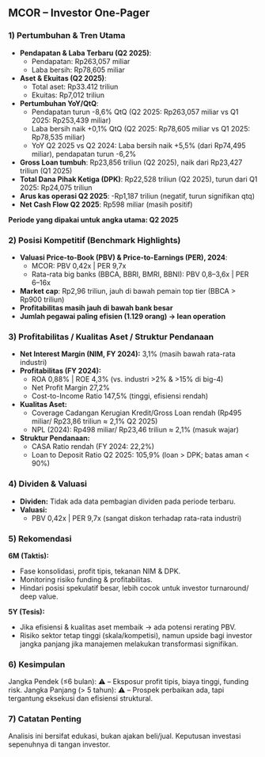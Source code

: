 ## MCOR – Investor One-Pager

### 1) Pertumbuhan & Tren Utama
- **Pendapatan & Laba Terbaru (Q2 2025)**:
  - Pendapatan: Rp263,057 miliar
  - Laba bersih: Rp78,605 miliar
- **Aset & Ekuitas (Q2 2025)**:
  - Total aset: Rp33.412 triliun
  - Ekuitas: Rp7,012 triliun
- **Pertumbuhan YoY/QtQ**:
  - Pendapatan turun -8,6% QtQ (Q2 2025: Rp263,057 miliar vs Q1 2025: Rp253,439 miliar)
  - Laba bersih naik +0,1% QtQ (Q2 2025: Rp78,605 miliar vs Q1 2025: Rp78,535 miliar)
  - YoY Q2 2025 vs Q2 2024: Laba bersih naik +5,5% (dari Rp74,495 miliar), pendapatan turun -6,2%
- **Gross Loan tumbuh**: Rp23,856 triliun (Q2 2025), naik dari Rp23,427 triliun (Q1 2025)
- **Total Dana Pihak Ketiga (DPK)**: Rp22,528 triliun (Q2 2025), turun dari Q1 2025: Rp24,075 triliun
- **Arus kas operasi Q2 2025**: -Rp1,187 triliun (negatif, turun signifikan qtq)
- **Net Cash Flow Q2 2025**: Rp598 miliar (masih positif)

**Periode yang dipakai untuk angka utama: Q2 2025**

### 2) Posisi Kompetitif (Benchmark Highlights)
- **Valuasi Price-to-Book (PBV) & Price-to-Earnings (PER), 2024**:
  - MCOR: PBV 0,42x | PER 9,7x
  - Rata-rata big banks (BBCA, BBRI, BMRI, BBNI): PBV 0,8–3,6x | PER 6–16x
- **Market cap**: Rp2,96 triliun, jauh di bawah pemain top tier (BBCA > Rp900 triliun)
- **Profitabilitas masih jauh di bawah bank besar**
- **Jumlah pegawai paling efisien (1.129 orang) → lean operation**

### 3) Profitabilitas / Kualitas Aset / Struktur Pendanaan
- **Net Interest Margin (NIM, FY 2024):** 3,1% (masih bawah rata-rata industri)
- **Profitabilitas (FY 2024):**
  - ROA 0,88% | ROE 4,3% (vs. industri >2% & >15% di big-4)
  - Net Profit Margin 27,2%
  - Cost-to-Income Ratio 147,5% (tinggi, efisiensi rendah)
- **Kualitas Aset:**
  - Coverage Cadangan Kerugian Kredit/Gross Loan rendah (Rp495 miliar/ Rp23,86 triliun ≈ 2,1% Q2 2025)
  - NPL (2024): Rp498 miliar/ Rp23,46 triliun ≈ 2,1% (masuk wajar)
- **Struktur Pendanaan:**
  - CASA Ratio rendah (FY 2024: 22,2%)
  - Loan to Deposit Ratio Q2 2025: 105,9% (loan > DPK; batas aman < 90%)

### 4) Dividen & Valuasi
- **Dividen:** Tidak ada data pembagian dividen pada periode terbaru.
- **Valuasi:**
  - PBV 0,42x | PER 9,7x (sangat diskon terhadap rata-rata industri)

### 5) Rekomendasi
**6M (Taktis):**
- Fase konsolidasi, profit tipis, tekanan NIM & DPK.
- Monitoring risiko funding & profitabilitas.
- Hindari posisi spekulatif besar, lebih cocok untuk investor turnaround/ deep value.

**5Y (Tesis):**
- Jika efisiensi & kualitas aset membaik → ada potensi rerating PBV.
- Risiko sektor tetap tinggi (skala/kompetisi), namun upside bagi investor jangka panjang jika manajemen melakukan transformasi signifikan.

### 6) Kesimpulan
Jangka Pendek (≤6 bulan): ⚠️ – Eksposur profit tipis, biaya tinggi, funding risk.
Jangka Panjang (> 5 tahun): ⚠️ – Prospek perbaikan ada, tapi tergantung eksekusi dan efisiensi struktural.

### 7) Catatan Penting
Analisis ini bersifat edukasi, bukan ajakan beli/jual. Keputusan investasi sepenuhnya di tangan investor.